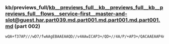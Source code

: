 ### kb/previews_full/kb__previews_full__kb__previews_full__kb__previews_full__flows__service-first__master-and-slot@guest.har.part039.md.part001.md.part001.md.part001.md (part 002)

```md
wQA+f37AP///wD7/fwAAgEBAAEAAQD//v4AAwICAP3+/QD+//4A/P/+AP3+/QACAAEAAP4AAAEBAQD///4ABwUFAAkHCAAGBAQA+Pr6AAECAwD6+vsAAwIDAAoHCAD6/fwA+vv6APv9/QAFAwQABQMFAPj6+AD
```

```
